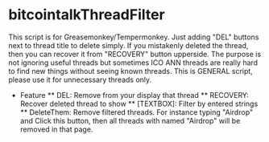 # bitcointalkThreadFilter
 
This script is for Greasemonkey/Tempermonkey. Just adding "DEL" buttons next to thread title to delete simply. If you mistakenly deleted the thread, then you can recover it from "RECOVERY" button upperside. 
The purpose is not ignoring useful threads but sometimes ICO ANN threads are really hard to find new things without seeing known threads. This is GENERAL script, please use it for unnecessary threads only.

* Feature
** DEL: Remove from your display that thread
** RECOVERY: Recover deleted thread to show
** [TEXTBOX]: Filter by entered strings
** DeleteThem: Remove filtered threads. For instance typing "Airdrop" and Click this button, then all threads with named "Airdrop" will be removed in that page.

